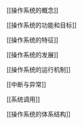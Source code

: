 [[操作系统的概念]] 

[[操作系统的功能和目标]]

[[操作系统的特征]]

[[操作系统的发展]]

[[操作系统的运行机制]]

[[中断与异常]]

[[系统调用]]

[[操作系统的体系结构]]